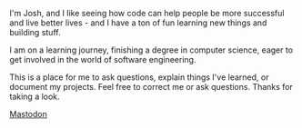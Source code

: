 I'm Josh, and I like seeing how code can help people be more successful and live better lives - and I have a ton of fun learning new things and building stuff.

I am on a learning journey, finishing a degree in computer science, eager to get involved in the world of software engineering. 

This is a place for me to ask questions, explain things I've learned, or document my projects. Feel free to correct me or ask questions. Thanks for taking a look.

<a rel="me" href="https://noc.social/@exkreiger">Mastodon</a>
